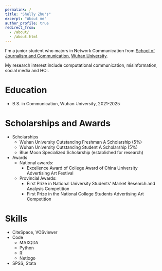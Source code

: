 ```yaml
---
permalink: /
title: "Shelly Zhu's"
excerpt: "About me"
author_profile: true
redirect_from: 
  - /about/
  - /about.html
---
```



I'm a junior student who majors in Network Communication from [School of Journalism and Communication](http://journal.whu.edu.cn/), [Wuhan University](https://www.whu.edu.cn/).

My research interest include computational communication, misinformation, social media and HCI.

Education
======
* B.S. in Communication, Wuhan University, 2021-2025


Scholarships and Awards
======
* Scholarships
  * Wuhan University Outstanding Freshman A Scholarship (5%)
  * Wuhan University Outstanding Student A Scholarship (5%)
  * Blue Moon Specialized Scholarship (established for research)
* Awards
  * National awards:
    * Excellence Award of College Award of China University Advertising Art Festival
  * Provincial Awards:
    * First Prize in National University Students' Market Research and Analysis Competition
    * First Prize in the National College Students Advertising Art Competition
    
Skills
======
* CiteSpace, VOSviewer
* Code
  * MAXQDA
  * Python
  * R
  * Netlogo
* SPSS, Stata

